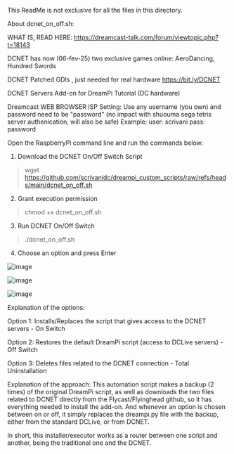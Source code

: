 This ReadMe is not exclusive for all the files in this directory.


About dcnet_on_off.sh:

WHAT IS, READ HERE: https://dreamcast-talk.com/forum/viewtopic.php?t=18143

DCNET has now (06-fev-25) two exclusive games online: AeroDancing, Hundred Swords

DCNET Patched GDIs , just needed for real hardware
https://bit.ly/DCNET

DCNET Servers Add-on for DreamPi Tutorial (DC hardware)

Dreamcast WEB BROWSER ISP Setting: Use any username (you own) and password need to be "password" (no impact with shuouma sega tetris server authenication, will also be safe)
Example:
user: scrivani
pass: password

Open the RaspberryPi command line and run the commands below:
1. Download the DCNET On/Off Switch Script
>	wget https://github.com/scrivanidc/dreampi_custom_scripts/raw/refs/heads/main/dcnet_on_off.sh
2. Grant execution permission
>	chmod +x dcnet_on_off.sh
3. Run DCNET On/Off Switch
>	./dcnet_on_off.sh
4. Choose an option and press Enter


![image](https://github.com/user-attachments/assets/744726b9-f24f-4960-9334-3da5d9e21631)


![image](https://github.com/user-attachments/assets/1fa3306a-5147-480a-81a4-2e4badbeb735)

![image](https://github.com/user-attachments/assets/573a387b-2dc0-42a6-b74b-1b63d10df153)


Explanation of the options:

Option 1: Installs/Replaces the script that gives access to the DCNET servers - On Switch

Option 2: Restores the default DreamPi script (access to DCLive servers) - Off Switch

Option 3: Deletes files related to the DCNET connection - Total Uninstallation

Explanation of the approach:
This automation script makes a backup (2 times) of the original DreamPi script, as well as downloads the two files related 
to DCNET directly from the Flycast/Flyinghead github, so it has everything needed to install the add-on.
And whenever an option is chosen between on or off, it simply replaces the dreampi.py file with the backup, either from the standard DCLive, or from DCNET.

In short, this installer/executor works as a router between one script and another, being the traditional one and the DCNET.
